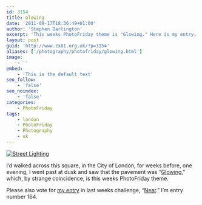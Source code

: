 ```yaml
---
id: 3154
title: Glowing
date: '2011-09-17T18:36:49+01:00'
author: 'Stephen Darlington'
excerpt: 'This weeks PhotoFriday theme is "Glowing." Here is my entry.'
layout: post
guid: 'http://www.zx81.org.uk/?p=3154'
aliases: ['/photography/photofriday/glowing.html']
image:
    - ''
embed:
    - 'This is the default text'
seo_follow:
    - 'false'
seo_noindex:
    - 'false'
categories:
    - PhotoFriday
tags:
    - london
    - PhotoFriday
    - Photography
    - uk
---
```


[![Street Lighting](https://i0.wp.com/farm7.static.flickr.com/6191/6156021440_5f2d8362b7.jpg?resize=500%2C374)](http://www.flickr.com/photos/stephendarlington/6156021440/ "Street Lighting by stephendarlington, on Flickr")

I’d walked across this square, in the City of London, for weeks before, one evening, I went past at dusk and saw that the pavement was “[Glowing](http://www.photofriday.com/archives/challenge/001119.php),” which, by strange coincidence, is this weeks PhotoFriday theme.

Please also vote for [my entry](/photography/photofriday/near.html) in last weeks challenge, “[Near](http://www.photofriday.com/linkviewer.php?id=1117).” I’m entry number 164.